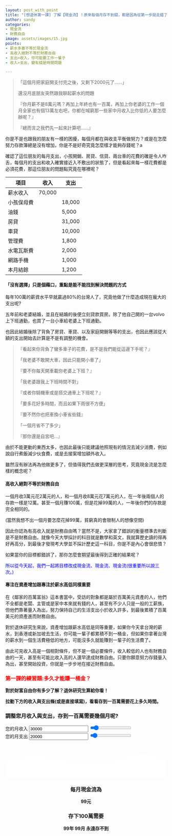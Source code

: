 ```yaml
---
layout: post_with_point
title: "[想退休第一課] 了解【現金流】！原來每個月存不到錢，都是因為從第一步就走錯了！"
author: sandy
categories:
- 現金流
- 財務自由
image: assets/images/15.jpg
points:
- 薪水多寡不等於現金流
- 高收入絕對不等於財務自由
- 支出>收入，你可能要工作一輩子
- 收入>支出，變有錢是時間問題

---
```

> 「這個月把家庭開支付完之後，又剩下2000元了......」
>
> 還沒月底朋友突然跟我聊起薪水的問題
>
> 『你月薪不是8萬元嗎？再加上年終也有一百萬，再加上你老婆的工作一個月全家也有個13萬左右吧，你都在喊窮那一些家中月收入比你低的人要怎麼辦呢？』
>
> 『總而言之我們先一起來計算吧......』

你是不是也跟我的朋友有一樣的困擾，每個月都在與收支平衡做努力？或是在怎麼努力存款簿總是沒有增加，你是不是好奇究竟怎麼樣才能夠存錢呢？a

確認了這位朋友的每月支出，小孩開銷、房貸、信貸、兩台車的花費的確是令人咋舌，每個月的支出和收入確實接近入不敷出的狀態了，但是看起來每一樣花費都是必須花費，那這位朋友的問題點究竟在哪裡呢？

| 項目 | 收入 | 支出 |
| --- | --- | --- |
| 薪水收入 | 70,000 |  |
| 小孩保母費 |  | 18,000 |
| 油錢 |  | 5,000 |
| 房貸 |  | 31,000 |
| 車貸 |  | 10,000 |
| 管理費 |  | 1,800 |
| 水電瓦斯費 |  | 2,000 |
| 網路手機 |  | 1,000 |
| 本月結餘 |  | 1,200 |

#### 「沒有選擇」只是個藉口，重點是能不能找到解決問題的方式

每年100萬的薪資水平早就贏過80%的台灣人了，究竟他做了什麼造成現在龐大的支出呢?

五年前和老婆結婚，並且在結婚的後便立刻貸款買房。除了他自己開的一台volvo上下班通勤，也買了一台小車給老婆上下班通勤。

也因此結婚後除了背負了房貸、車貸、以及家庭開銷等等的支出，也因此應該從大額的支出開始去計算是不是有調整的機會。

> 『看起來你背負了蠻多車子的花費，是不是我們能從這邊下手呢？』
>
> 「我老婆不敢開大車，因此只能開小車了」
>
> 『要不你每天開車載你老婆上下班？』
>
> 「我老婆跟我上下班時間不對」
>
> 『或者你騎機車或是搭交通車上下班呢？』
>
> 「要多花好多時間，而且如果下雨很不方便」
>
> 『要不然你也把車換小車省些錢』
>
> 「一個月省不了多少」
>
> 『那你還是自宮吧...』

由於不能更動的東西太多，也因此最後只能建議他照現有的情況去減少消費，例如說自行煮飯減少伙食費，或是去接案增加額外收入。

雖然沒有辦法再為他做更多了，但值得我們去做更深層的思考，究竟現金流是怎麼樣的概念呢？

#### 高收入絕對不等於財務自由

一個月收3萬元花2萬元的人，和一個月收8萬元花7萬元的人，在一年後兩個人的存款一樣是12萬。甚至一個月賺100萬，但是花掉99萬的人，一年後你們的存款是完全相同的。

(當然我想不出一個月要怎麼花掉99萬，貧窮真的會限制人的想像空間)

因此你認為有高收入就是財務自由嗎？當然不是，大家拿了錯誤的衡量標準去判斷是不是財務自由。就像今天大學採計的科目就是數學和英文，我就算歷史讀的得再好再高分，到最後才發現考大學並不採計歷史這一科目，你是不是內心會很悲憤？

如果當你的目標都錯誤了，那你怎麼會期望最後得到正確的結果呢？

<font color="blue">所以從今天起，我們一起將目標改成現金流、現金流、現金流(很重要所以說三次。)</font>

#### 專注在資產增加跟專注於薪水高低同樣重要

在《鄰家的百萬富翁》這本書當中，受訪的對象都是屬於百萬美元資產的人，他們不全都是老闆、主管或是家中本來就有錢的人，甚至有不少人只是一般的工薪族，但他們靠著量入為出，努力保持自己的生活支出小於收入許多，到最後累積了百萬美元的資產進而財務自由。

對於退休研究生來說，資產增加跟薪水高低是同等重要，如果你今天拿台灣的薪水，到香港或新加坡去生活，你可能一輩子都累積不到一桶金，但如果你拿著台灣的薪水到一個生活費極低的地方，可能沒多久就能賺到一輩子的生活費了。

由此可見收入高是一個相對條件，但不是一個必要條件，收入較低的人也有財務自由的一天，甚至有可能比收入高的人還早達成財務自由。只要你願意努力存錢量入為出，甚至開始投資，你就是一步步地在接近財務自由。

### <font color="red">第一課的練習題:多久才能賺一桶金？</font>

**對於財富自由你有多少了解？退休研究生算給你看！**

**拉動下方的收入與支出條(或是直接填寫)，看看存到一百萬需要花上多久時間。**
<div class="card g-brd-teal rounded-0 mt-2">
    <h3 class="card-header h5 text-white g-bg-teal g-brd-transparent rounded-0">
        調整您月收入與支出，存到一百萬需要幾個月呢?
    </h3>
    <div class="row card-block">
        <div class="col-sm-6">
            <div class="form-group">
                <label for="myinput">您的月收入</label>
                <input type="text" id="income" class="form-control currency" placeholder="Years left to work" value="30000" min="0" max="300000" oninput="income_slider.value=income.value">
                <input type="range" id="income_slider" class="form-control-range" value="30000" min="0" max="300000" oninput="income.value=income_slider.value">
                <small></small>
            </div>
        </div>
        <div class="col-sm-6">
            <div class="form-group">
                <label for="myinput">您的月支出</label>
                <input type="text" id="expense" class="form-control currency" placeholder="Years left to work" value="20000" min="0" max="300000" oninput="expense_slider.value=expense.value">
                <input type="range" id="expense_slider" class="form-control-range" value="20000" min="0" max="300000" oninput="expense.value=expense_slider.value">
                <small></small>
            </div>
        </div>
    </div>
    <div class="row card-block">
        <div class="col-md-8" id="chartHere">
            <canvas id="myChart"></canvas>
        </div>
        <div class="col-md-4 g-mb-30">
            <!-- Article -->
            <article class="u-shadow-v21 u-shadow-v21--hover g-bg-white text-center g-overflow-hidden g-rounded-4 g-pos-rel g-z-index-2 g-cursor-pointer g-transition-0_3">
              <!-- Article Header -->
              <header class="g-bg-primary g-pos-rel g-px-20 g-py-70">
                <svg class="g-pos-abs g-bottom-0 g-left-0 g-right-0" version="1.1" preserveAspectRatio="none" xmlns="http://www.w3.org/2000/svg" xmlns:xlink="http://www.w3.org/1999/xlink" width="100%" height="70px" viewBox="0 0 300 70">
                  <path d="M30.913,43.944c0,0,42.911-34.464,87.51-14.191c77.31,35.14,113.304-1.952,146.638-4.729
                c48.654-4.056,69.94,16.218,69.94,16.218v54.396H30.913V43.944z" opacity="0.6" fill="#ffffff"></path>
                  <path d="M-35.667,44.628c0,0,42.91-34.463,87.51-14.191c77.31,35.141,113.304-1.952,146.639-4.729
                c48.653-4.055,69.939,16.218,69.939,16.218v54.396H-35.667V44.628z" opacity="0.6" fill="#ffffff"></path>
                  <path d="M43.415,98.342c0,0,48.283-68.927,109.133-68.927c65.886,0,97.983,67.914,97.983,67.914v3.716
                H42.401L43.415,98.342z" opacity="0.7" fill="#ffffff"></path>
                  <path d="M-34.667,62.998c0,0,56-45.667,120.316-27.839C167.484,57.842,197,41.332,232.286,30.428
                c53.07-16.399,104.047,36.903,104.047,36.903l1.333,36.667l-372-2.954L-34.667,62.998z" fill="#ffffff"></path>
                </svg>
                <h3 class="h6 text-uppercase g-color-white-opacity-0_8 g-letter-spacing-3 g-mb-20">每月現金流為</h3>
                <strong class="d-block g-color-white g-font-size-50 g-line-height-0_7 g-mb-20">
                    <span id="cashflow">99</span><span class="g-font-size-default">元</span>
                </strong>
                <h3 class="h6 text-uppercase g-color-white-opacity-0_8 g-letter-spacing-3 g-mb-20">存下100萬需要</h3>
                <strong class="d-block g-color-white g-font-size-50 g-line-height-0_7 g-mb-20">
                    <span id="year_block"><span id="years">99</span><span class="g-font-size-default">年</span></span>
                    <span id="month_block"><span id="months">99</span><span class="g-font-size-default">月</span></span>
                    <span id="never" class="g-font-size-30 g-color-red">永遠存不到</span>
                </strong>
              </header>
              <!-- End Article Content -->
            </article>
            <!-- End Article -->
          </div>
    </div>
</div>
